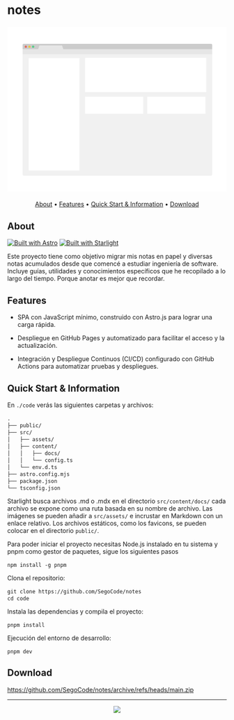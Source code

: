 # notes

<h3 align="center"><img src="media/demo.png"></h3>

<p align="center">
  <a href="#about">About</a> •
  <a href="#features">Features</a> •
  <a href="#quick-start--information">Quick Start & Information</a> •
  <a href="#download">Download</a> 
</p>

## About
[![Built with Astro](https://astro.badg.es/v2/built-with-astro/tiny.svg)](https://astro.build) [![Built with Starlight](https://astro.badg.es/v2/built-with-starlight/tiny.svg)](https://starlight.astro.build) 

Este proyecto tiene como objetivo migrar mis notas en papel y diversas notas acumulados desde que comencé a estudiar ingeniería de software. Incluye guías, utilidades y conocimientos específicos que he recopilado a lo largo del tiempo. Porque anotar es mejor que recordar.

## Features

- SPA con JavaScript mínimo, construido con Astro.js para lograr una carga rápida.
  
- Despliegue en GitHub Pages y automatizado para facilitar el acceso y la actualización.

- Integración y Despliegue Continuos (CI/CD) configurado con GitHub Actions para automatizar pruebas y despliegues.


## Quick Start & Information

En `./code` verás las siguientes carpetas y archivos:
```
.
├── public/
├── src/
│   ├── assets/
│   ├── content/
│   │   ├── docs/
│   │   └── config.ts
│   └── env.d.ts
├── astro.config.mjs
├── package.json
└── tsconfig.json
```

Starlight busca archivos .md o .mdx en el directorio `src/content/docs/` cada archivo se expone como una ruta basada en su nombre de archivo. Las imágenes se pueden añadir a `src/assets/` e incrustar en Markdown con un enlace relativo. Los archivos estáticos, como los favicons, se pueden colocar en el directorio `public/`.

Para poder iniciar el proyecto necesitas Node.js instalado en tu sistema y pnpm como gestor de paquetes, sigue los siguientes pasos

```shell
npm install -g pnpm
```

Clona el repositorio:

```shell
git clone https://github.com/SegoCode/notes
cd code
```

Instala las dependencias y compila el proyecto:

```shell
pnpm install
```

Ejecución del entorno de desarrollo:

```shell
pnpm dev
```

## Download

https://github.com/SegoCode/notes/archive/refs/heads/main.zip

---
<p align="center"><a href="https://github.com/SegoCode/notes/graphs/contributors">
  <img src="https://contrib.rocks/image?repo=SegoCode/notes" />
</a></p>
